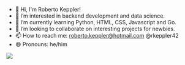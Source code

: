 - 👋 Hi, I'm Roberto Keppler!
- 👀 I’m interested in backend development and data science.
- 🌱 I’m currently learning Python, HTML, CSS, Javascript and Go.
- 💞️ I’m looking to collaborate on interesting projects for newbies.
- 📫 How to reach me: roberto.keppler@hotmail.com @rkeppler42
- 😄 Pronouns: he/him

<!---
rkeppler42/rkeppler42 is a ✨ special ✨ repository because its `README.md` (this file) appears on your GitHub profile.
You can click the Preview link to take a look at your changes.
--->
<img src="https://github-readme-stats.vercel.app/api/top-langs/?username=rkeppler42"/>
